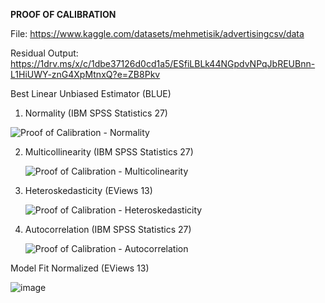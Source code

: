 **PROOF OF CALIBRATION**

File: https://www.kaggle.com/datasets/mehmetisik/advertisingcsv/data

Residual Output: https://1drv.ms/x/c/1dbe37126d0cd1a5/ESfiLBLk44NGpdvNPqJbREUBnn-L1HiUWY-znG4XpMtnxQ?e=ZB8Pkv

Best Linear Unbiased Estimator (BLUE)

1. Normality (IBM SPSS Statistics 27)

  ![Proof of Calibration - Normality](https://github.com/user-attachments/assets/3492e2d9-fe6b-4cbf-8589-7fe096f8a158)

2. Multicollinearity (IBM SPSS Statistics 27)

   ![Proof of Calibration - Multicolinearity](https://github.com/user-attachments/assets/326f7e4a-9801-41a9-adbe-ac5ce6fd2595)
      
3. Heteroskedasticity (EViews 13)

   ![Proof of Calibration - Heteroskedasticity](https://github.com/user-attachments/assets/302d9350-cdbb-4698-9468-484bbc625859)
   
4. Autocorrelation (IBM SPSS Statistics 27)

   ![Proof of Calibration - Autocorrelation](https://github.com/user-attachments/assets/9ced4679-d99c-47bd-90ce-2b04c215546c)

Model Fit Normalized (EViews 13)

![image](https://github.com/user-attachments/assets/2db8fdcc-e96b-4792-908a-23ea23d7b362)

